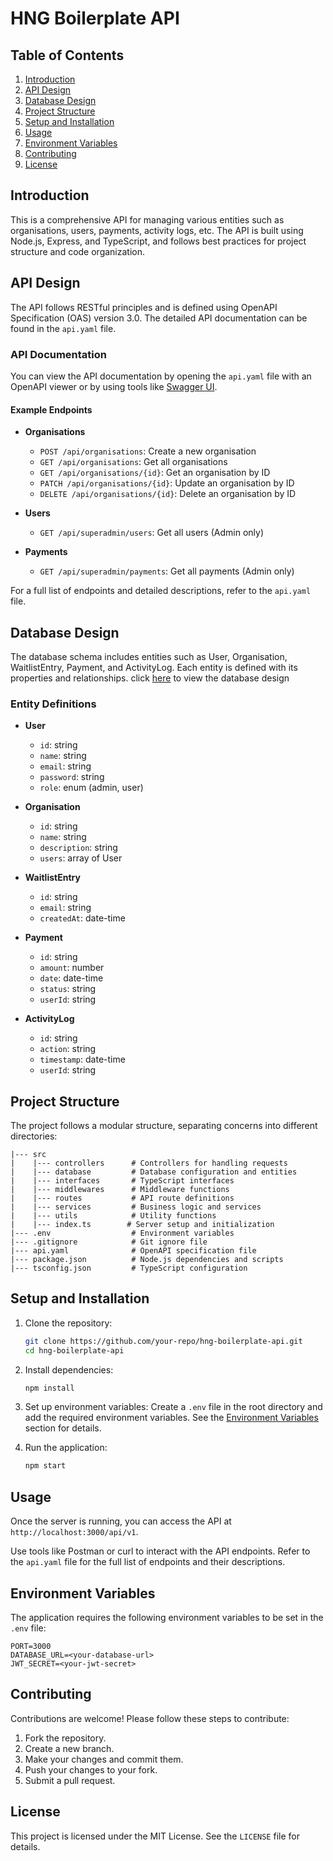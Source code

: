 # HNG Boilerplate API

## Table of Contents

1. [Introduction](#introduction)
2. [API Design](#api-design)
3. [Database Design](#database-design)
4. [Project Structure](#project-structure)
5. [Setup and Installation](#setup-and-installation)
6. [Usage](#usage)
7. [Environment Variables](#environment-variables)
8. [Contributing](#contributing)
9. [License](#license)

## Introduction

This is a comprehensive API for managing various entities such as organisations, users, payments, activity logs, etc. The API is built using Node.js, Express, and TypeScript, and follows best practices for project structure and code organization.

## API Design

The API follows RESTful principles and is defined using OpenAPI Specification (OAS) version 3.0. The detailed API documentation can be found in the `api.yaml` file.

### API Documentation

You can view the API documentation by opening the `api.yaml` file with an OpenAPI viewer or by using tools like [Swagger UI](https://hng-boilerplate-node-web-b2be.onrender.com/api-docs/).

#### Example Endpoints

- **Organisations**
  - `POST /api/organisations`: Create a new organisation
  - `GET /api/organisations`: Get all organisations
  - `GET /api/organisations/{id}`: Get an organisation by ID
  - `PATCH /api/organisations/{id}`: Update an organisation by ID
  - `DELETE /api/organisations/{id}`: Delete an organisation by ID

- **Users**
  - `GET /api/superadmin/users`: Get all users (Admin only)

- **Payments**
  - `GET /api/superadmin/payments`: Get all payments (Admin only)

For a full list of endpoints and detailed descriptions, refer to the `api.yaml` file.

## Database Design

The database schema includes entities such as User, Organisation, WaitlistEntry, Payment, and ActivityLog. Each entity is defined with its properties and relationships. click [here](https://dbdiagram.io/d/HNG-Stage-3-6691b8499939893daecee12c) to view the database design

### Entity Definitions

- **User**
  - `id`: string
  - `name`: string
  - `email`: string
  - `password`: string
  - `role`: enum (admin, user)

- **Organisation**
  - `id`: string
  - `name`: string
  - `description`: string
  - `users`: array of User

- **WaitlistEntry**
  - `id`: string
  - `email`: string
  - `createdAt`: date-time

- **Payment**
  - `id`: string
  - `amount`: number
  - `date`: date-time
  - `status`: string
  - `userId`: string

- **ActivityLog**
  - `id`: string
  - `action`: string
  - `timestamp`: date-time
  - `userId`: string

## Project Structure

The project follows a modular structure, separating concerns into different directories:

```
|--- src
|    |--- controllers      # Controllers for handling requests
|    |--- database         # Database configuration and entities
|    |--- interfaces       # TypeScript interfaces
|    |--- middlewares      # Middleware functions
|    |--- routes           # API route definitions
|    |--- services         # Business logic and services
|    |--- utils            # Utility functions
|    |--- index.ts        # Server setup and initialization
|--- .env                  # Environment variables
|--- .gitignore            # Git ignore file
|--- api.yaml              # OpenAPI specification file
|--- package.json          # Node.js dependencies and scripts
|--- tsconfig.json         # TypeScript configuration
```

## Setup and Installation

1. Clone the repository:
   ```bash
   git clone https://github.com/your-repo/hng-boilerplate-api.git
   cd hng-boilerplate-api
   ```

2. Install dependencies:
   ```bash
   npm install
   ```

3. Set up environment variables:
   Create a `.env` file in the root directory and add the required environment variables. See the [Environment Variables](#environment-variables) section for details.

4. Run the application:
   ```bash
   npm start
   ```

## Usage

Once the server is running, you can access the API at `http://localhost:3000/api/v1`.

Use tools like Postman or curl to interact with the API endpoints. Refer to the `api.yaml` file for the full list of endpoints and their descriptions.

## Environment Variables

The application requires the following environment variables to be set in the `.env` file:

```
PORT=3000
DATABASE_URL=<your-database-url>
JWT_SECRET=<your-jwt-secret>
```

## Contributing

Contributions are welcome! Please follow these steps to contribute:

1. Fork the repository.
2. Create a new branch.
3. Make your changes and commit them.
4. Push your changes to your fork.
5. Submit a pull request.

## License

This project is licensed under the MIT License. See the `LICENSE` file for details.
